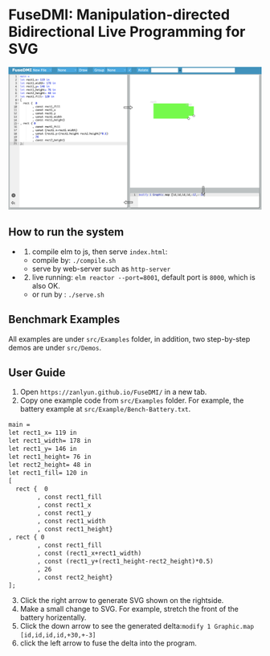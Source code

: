 # FuseDMI: Manipulation-directed Bidirectional Live Programming for SVG

![](./landing.png)

## How to run the system
- 1. compile elm to js, then serve `index.html`: 
    + compile by: `./compile.sh`
    + serve by web-server such as `http-server`
- 2. live running:  `elm reactor --port=8001`, default port is `8000`, which is also OK.
    + or run by : `./serve.sh`

## Benchmark Examples

All examples are under `src/Examples` folder, in addition, two step-by-step demos are under `src/Demos`.

## User Guide 

  1. Open `https://zanlyun.github.io/FuseDMI/` in a new tab.
  2. Copy one example code from `src/Examples` folder. For example, the battery example at `src/Example/Bench-Battery.txt`.
   
```
main = 
let rect1_x= 119 in
let rect1_width= 178 in
let rect1_y= 146 in
let rect1_height= 76 in
let rect2_height= 48 in
let rect1_fill= 120 in
[ 
  rect {  0 
        , const rect1_fill
        , const rect1_x
        , const rect1_y
        , const rect1_width
        , const rect1_height}
, rect { 0
        , const rect1_fill
        , const (rect1_x+rect1_width)
        , const (rect1_y+(rect1_height-rect2_height)*0.5)
        , 26
        , const rect2_height}
];
```
3. Click the right arrow to generate SVG shown on the rightside.
4. Make a small change to SVG. For example, stretch the front of the battery horizentally.
5. Click the down arrow to see the generated delta:`modify 1 Graphic.map [id,id,id,id,+30,+-3]`
6. click the left arrow to fuse the delta into the program.
